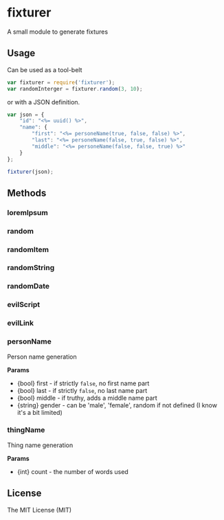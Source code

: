 fixturer
========

A small module to generate fixtures

## Usage

Can be used as a tool-belt
```js
var fixturer = require('fixturer');
var randomInterger = fixturer.random(3, 10);
```
or with a JSON definition.
```js
var json = {
    "id": "<%= uuid() %>",
    "name": {
        "first": "<%= personeName(true, false, false) %>",
        "last": "<%= personeName(false, true, false) %>",
        "middle": "<%= personeName(false, false, true) %>"
    }
};

fixturer(json);
```
## Methods

### loremIpsum

### random

### randomItem

### randomString

### randomDate

### evilScript

### evilLink

### personName
Person name generation

__Params__

 *  {bool} first      - if strictly `false`, no first name part
 *  {bool} last       - if strictly `false`, no last name part
 *  {bool} middle     - if truthy, adds a middle name part
 *  {string} gender   - can be 'male', 'female', random if not defined
                        (I know it's a bit limited)

### thingName
Thing name generation

__Params__

 *  {int} count       - the number of words used

## License
The MIT License (MIT)